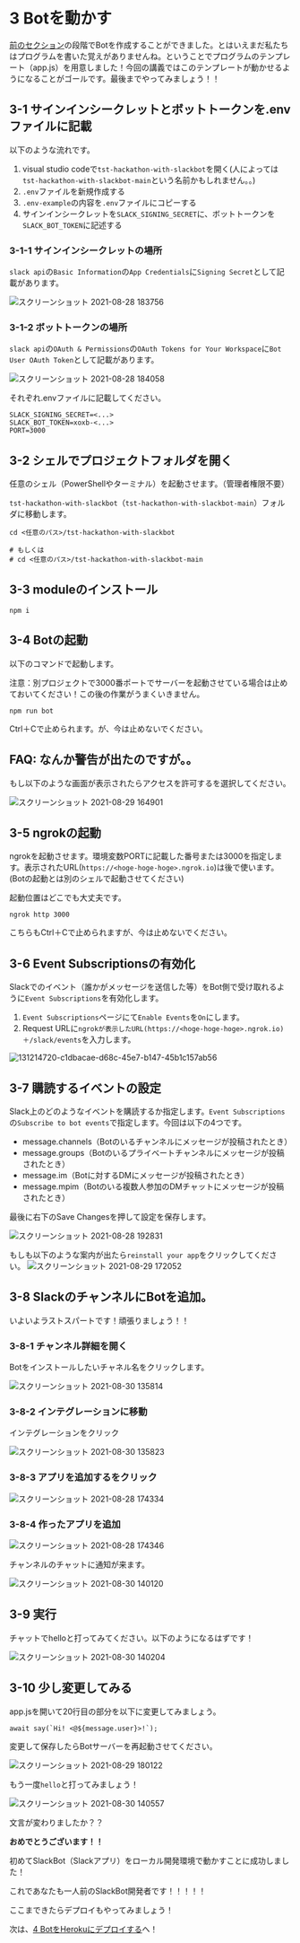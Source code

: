 # 3 Botを動かす
[前のセクション](./create-bot.md)の段階でBotを作成することができました。とはいえまだ私たちはプログラムを書いた覚えがありませんね。ということでプログラムのテンプレート（app.js）を用意しました！今回の講義ではこのテンプレートが動かせるようになることがゴールです。最後までやってみましょう！！

## 3-1 サインインシークレットとボットトークンを.envファイルに記載
以下のような流れです。

1. visual studio codeで`tst-hackathon-with-slackbot`を開く(人によっては`tst-hackathon-with-slackbot-main`という名前かもしれません。。)
2. `.env`ファイルを新規作成する
3. `.env-example`の内容を`.env`ファイルにコピーする
4. サインインシークレットを`SLACK_SIGNING_SECRET`に、ボットトークンを`SLACK_BOT_TOKEN`に記述する

### 3-1-1 サインインシークレットの場所
`slack api`の`Basic Information`の`App Credentials`に`Signing Secret`として記載があります。

![スクリーンショット 2021-08-28 183756](https://user-images.githubusercontent.com/38881185/131214639-793048a9-01f0-4539-b9e7-155c47f56ccc.png)


### 3-1-2 ボットトークンの場所
`slack api`の`OAuth & Permissions`の`OAuth Tokens for Your Workspace`に`Bot User OAuth Token`として記載があります。

![スクリーンショット 2021-08-28 184058](https://user-images.githubusercontent.com/38881185/131214644-2684632f-a79f-4516-a75e-bdc6752ec28a.png)


それぞれ.envファイルに記載してください。
```
SLACK_SIGNING_SECRET=<...>
SLACK_BOT_TOKEN=xoxb-<...>
PORT=3000
```

## 3-2 シェルでプロジェクトフォルダを開く

任意のシェル（PowerShellやターミナル）を起動させます。（管理者権限不要）

`tst-hackathon-with-slackbot`（`tst-hackathon-with-slackbot-main`）フォルダに移動します。

```
cd <任意のパス>/tst-hackathon-with-slackbot

# もしくは
# cd <任意のパス>/tst-hackathon-with-slackbot-main
```

## 3-3 moduleのインストール
```
npm i
```

## 3-4 Botの起動
以下のコマンドで起動します。

注意：別プロジェクトで3000番ポートでサーバーを起動させている場合は止めておいてください！この後の作業がうまくいきません。

```
npm run bot
```
Ctrl＋Cで止められます。が、今は止めないでください。

## FAQ: なんか警告が出たのですが。。
もし以下のような画面が表示されたらアクセスを許可するを選択してください。

![スクリーンショット 2021-08-29 164901](https://user-images.githubusercontent.com/38881185/131275074-07a67e86-b27d-4557-8374-f4eba789f706.png)


## 3-5 ngrokの起動
ngrokを起動させます。環境変数PORTに記載した番号または3000を指定します。表示されたURL(`https://<hoge-hoge-hoge>.ngrok.io`)は後で使います。(Botの起動とは別のシェルで起動させてください)
  
起動位置はどこでも大丈夫です。

```
ngrok http 3000
```
  
こちらもCtrl＋Cで止められますが、今は止めないでください。

## 3-6 Event Subscriptionsの有効化
Slackでのイベント（誰かがメッセージを送信した等）をBot側で受け取れるように`Event Subscriptions`を有効化します。

1. `Event Subscriptions`ページにて`Enable Events`を`On`にします。
2. Request URLに`ngrokが表示したURL(https://<hoge-hoge-hoge>.ngrok.io)＋/slack/events`を入力します。

![131214720-c1dbacae-d68c-45e7-b147-45b1c157ab56](https://user-images.githubusercontent.com/38881185/214543222-cf9c782a-662d-4c52-b544-b7a593bca840.png)

## 3-7 購読するイベントの設定
Slack上のどのようなイベントを購読するか指定します。`Event Subscriptions`の`Subscribe to bot events`で指定します。今回は以下の4つです。

- message.channels（Botのいるチャンネルにメッセージが投稿されたとき）
- message.groups（Botのいるプライベートチャンネルにメッセージが投稿されたとき）
- message.im（Botに対するDMにメッセージが投稿されたとき）
- message.mpim（Botのいる複数人参加のDMチャットにメッセージが投稿されたとき）

最後に右下のSave Changesを押して設定を保存します。

![スクリーンショット 2021-08-28 192831](https://user-images.githubusercontent.com/38881185/131215006-232f7108-2eed-4181-8a87-cac8c30e71b3.png)

もしも以下のような案内が出たら`reinstall your app`をクリックしてください。
![スクリーンショット 2021-08-29 172052](https://user-images.githubusercontent.com/38881185/131243769-62b6dbe5-6777-46e6-ae07-5c74147935c1.png)

## 3-8 SlackのチャンネルにBotを追加。
いよいよラストスパートです！頑張りましょう！！

### 3-8-1 チャンネル詳細を開く
Botをインストールしたいチャネル名をクリックします。

![スクリーンショット 2021-08-30 135814](https://user-images.githubusercontent.com/38881185/131287864-59c5f044-6001-4e09-8456-b491eabd09ef.png)

### 3-8-2 インテグレーションに移動
インテグレーションをクリック

![スクリーンショット 2021-08-30 135823](https://user-images.githubusercontent.com/38881185/131287848-05c990a9-a44b-4b63-875a-074b53a24d06.png)

### 3-8-3 アプリを追加するをクリック

![スクリーンショット 2021-08-28 174334](https://user-images.githubusercontent.com/38881185/131288215-939d75db-59ef-4b86-ac88-27bb97ed3439.png)

### 3-8-4 作ったアプリを追加

![スクリーンショット 2021-08-28 174346](https://user-images.githubusercontent.com/38881185/131215187-45e7a2b5-f7d0-4560-9faa-261eadb0dcd6.png)

チャンネルのチャットに通知が来ます。

![スクリーンショット 2021-08-30 140120](https://user-images.githubusercontent.com/38881185/131288006-a6fccbde-e032-41ed-b5e8-a6ffb4cc9502.png)


## 3-9 実行
チャットでhelloと打ってみてください。以下のようになるはずです！

![スクリーンショット 2021-08-30 140204](https://user-images.githubusercontent.com/38881185/131288024-bda616be-49d0-413f-b902-0512705cbd64.png)

## 3-10 少し変更してみる
app.jsを開いて20行目の部分を以下に変更してみましょう。
  
```
await say(`Hi! <@${message.user}>!`);
```
  
変更して保存したらBotサーバーを再起動させてください。
  
![スクリーンショット 2021-08-29 180122](https://user-images.githubusercontent.com/38881185/131244906-9e91553a-1c55-483f-a0a8-8ba1380050a9.png)

もう一度`hello`と打ってみましょう！

![スクリーンショット 2021-08-30 140557](https://user-images.githubusercontent.com/38881185/131288075-6668b105-46dc-41fc-829e-0b2ca2da1366.png)

文言が変わりましたか？？

**おめでとうございます！！**

初めてSlackBot（Slackアプリ）をローカル開発環境で動かすことに成功しました！

これであなたも一人前のSlackBot開発者です！！！！！

ここまできたらデプロイもやってみましょう！

次は、[4 BotをHerokuにデプロイする](./deploy-bot.md)へ！
